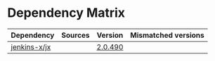# Dependency Matrix

Dependency | Sources | Version | Mismatched versions
---------- | ------- | ------- | -------------------
[jenkins-x/jx](https://github.com/jenkins-x/jx) |  | [2.0.490](https://github.com/jenkins-x/jx/releases/tag/v2.0.490) | 

